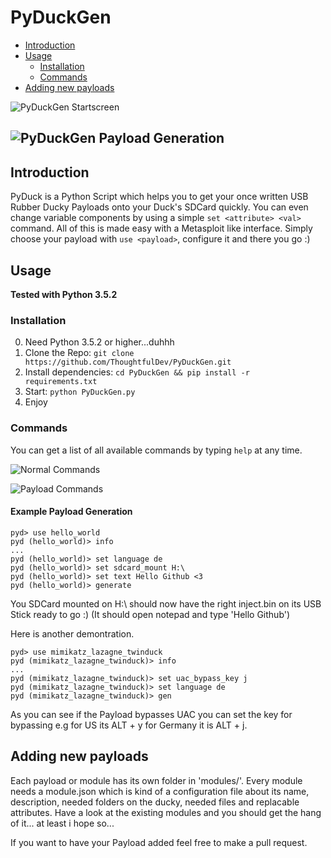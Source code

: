 # PyDuckGen

- [Introduction](#introduction)
- [Usage](#usage)
  - [Installation](#installation)
  - [Commands](#commands)
- [Adding new payloads](#adding-new-payloads)

![PyDuckGen Startscreen](http://i.epvpimg.com/XZogaab.png)

![PyDuckGen Payload Generation](http://i.epvpimg.com/pnn7eab.png)
---
## Introduction
PyDuck is a Python Script which helps you to get your once written USB Rubber Ducky Payloads onto your Duck's SDCard quickly. You can even change variable components by using a simple `set <attribute> <val>` command.
All of this is made easy with a Metasploit like interface.
Simply choose your payload with `use <payload>`, configure it and there you go :)

## Usage

**Tested with Python 3.5.2**

### Installation
0. Need Python 3.5.2 or higher...duhhh
1. Clone the Repo:
`git clone https://github.com/ThoughtfulDev/PyDuckGen.git`
2. Install dependencies: `cd PyDuckGen && pip install -r requirements.txt`
3. Start: `python PyDuckGen.py`
4. Enjoy

### Commands
You can get a list of all available commands by typing `help` at any time.

![Normal Commands](http://i.epvpimg.com/VyQSbab.png)

![Payload Commands](http://i.epvpimg.com/X9cugab.png)

#### Example Payload Generation
```
pyd> use hello_world
pyd (hello_world)> info
...
pyd (hello_world)> set language de
pyd (hello_world)> set sdcard_mount H:\
pyd (hello_world)> set text Hello Github <3
pyd (hello_world)> generate
```
You SDCard mounted on H:\ should now have the right inject.bin on its USB Stick ready to go :)
(It should open notepad and type 'Hello Github')

Here is another demontration.
```
pyd> use mimikatz_lazagne_twinduck
pyd (mimikatz_lazagne_twinduck)> info
...
pyd (mimikatz_lazagne_twinduck)> set uac_bypass_key j
pyd (mimikatz_lazagne_twinduck)> set language de
pyd (mimikatz_lazagne_twinduck)> gen
```

As you can see if the Payload bypasses UAC you can set the key for bypassing e.g for US its ALT + y for Germany it is ALT + j.

## Adding new payloads
Each payload or module has its own folder in 'modules/'. Every module needs a module.json which is kind of a configuration file about its name, description, needed folders on the ducky, needed files and replacable attributes. Have a look at the existing modules and you should get the hang of it... at least i hope so...

If you want to have your Payload added feel free to make a pull request.
